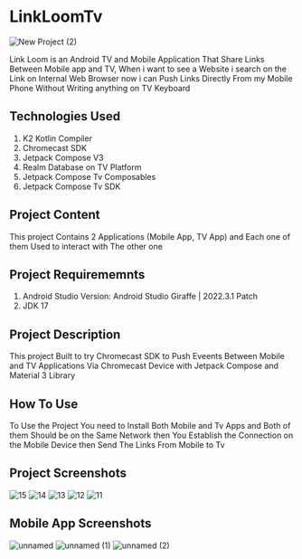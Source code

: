 # LinkLoomTv

![New Project (2)](https://github.com/Yazan98/LinkLoomTv/assets/29167110/20f3badc-8d76-476a-9204-dd4ed473fbe1)

Link Loom is an Android TV and Mobile Application That Share Links Between Mobile app and TV, When i want to see a Website i search on the Link on Internal Web Browser now i can Push Links Directly From my Mobile Phone Without Writing anything on TV Keyboard


## Technologies Used
1. K2 Kotlin Compiler
2. Chromecast SDK
3. Jetpack Compose V3
4. Realm Database on TV Platform
5. Jetpack Compose Tv Composables
6. Jetpack Compose Tv SDK

## Project Content
This project Contains 2 Applications (Mobile App, TV App) and Each one of them Used to interact with The other one

## Project Requirememnts
1. Android Studio Version: Android Studio Giraffe | 2022.3.1 Patch
2. JDK 17

## Project Description
This project Built to try Chromecast SDK to Push Eveents Between Mobile and TV Applications Via Chromecast Device with Jetpack Compose and Material 3 Library


## How To Use

To Use the Project You need to Install Both Mobile and Tv Apps and Both of them Should be on the Same Network then You Establish the Connection on the Mobile Device then Send The Links From Mobile to Tv

## Project Screenshots
![15](https://github.com/Yazan98/LinkLoomTv/assets/29167110/03288948-33e1-42f4-9da2-8db5489718ba)
![14](https://github.com/Yazan98/LinkLoomTv/assets/29167110/e50f2826-b5bb-4ccd-97ba-55cbe04cba63)
![13](https://github.com/Yazan98/LinkLoomTv/assets/29167110/b2f44513-8392-40ee-a6da-ca5a7963f3b0)
![12](https://github.com/Yazan98/LinkLoomTv/assets/29167110/99015802-c075-45c7-9b05-62a127c8123d)
![11](https://github.com/Yazan98/LinkLoomTv/assets/29167110/04dc70b2-8807-4b86-8f74-b39a38d942ba)

## Mobile App Screenshots
![unnamed](https://github.com/Yazan98/LinkLoomTv/assets/29167110/43f89995-24e5-461d-8913-fb02c158d7c8)
![unnamed (1)](https://github.com/Yazan98/LinkLoomTv/assets/29167110/4f3a6c5f-f479-4d47-b3f3-cb0dd6630691)
![unnamed (2)](https://github.com/Yazan98/LinkLoomTv/assets/29167110/f01bb58c-b440-4bf7-a5be-14b229856755)

